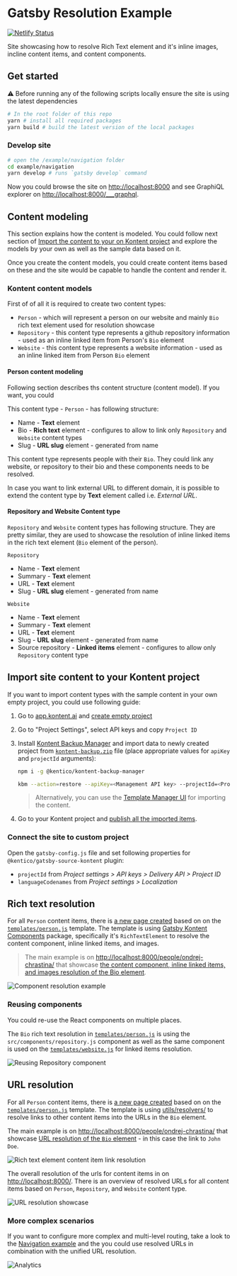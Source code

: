 # Gatsby Resolution Example

[![Netlify Status](https://api.netlify.com/api/v1/badges/2f5f005f-1c66-4022-8c78-382f0a06a2a7/deploy-status)](https://app.netlify.com/sites/kontent-gatsby-example-resolution/deploys)

Site showcasing how to resolve Rich Text element and it's inline images, incline content items, and content components.

## Get started

:warning: Before running any of the following scripts locally ensure the site is using the latest dependencies

```sh
# In the root folder of this repo
yarn # install all required packages
yarn build # build the latest version of the local packages
```

### Develop site

```sh
# open the /example/navigation folder
cd example/navigation
yarn develop # runs `gatsby develop` command
```

Now you could browse the site on <http://localhost:8000> and see GraphiQL explorer on <http://localhost:8000/___graphql>.

## Content modeling

This section explains how the content is modeled. You could follow next section of [Import the content to your on Kontent project](#Import-site-content-to-your-Kontent-project) and explore the models by your own as well as the sample data based on it.

Once you create the content models, you could create content items based on these and the site would be capable to handle the content and render it.

### Kontent content models

First of of all it is required to create two content types:

- `Person` - which will represent a person on our website and mainly `Bio` rich text element used for resolution showcase
- `Repository` - this content type represents a github repository information - used as an inline linked item from Person's `Bio` element
- `Website` - this content type represents a website information - used as an inline linked item from Person `Bio` element

#### Person content modeling

Following section describes ths content structure (content model). If you want, you could 

This content type - `Person` - has following structure:

- Name - **Text** element
- Bio - **Rich text** element - configures to allow to link only `Repository` and `Website` content types
- Slug - **URL slug** element - generated from name

This content type represents people with their `Bio`. They could link any website, or repository to their bio and these components needs to be resolved.

In case you want to link external URL to different domain, it is possible to extend the content type by **Text** element called i.e. _External URL_.

#### Repository and Website Content type

`Repository` and `Website` content types has following structure. They are pretty similar, they are used to showcase the resolution of inline linked items in the rich text element (`Bio` element of the person).

`Repository`

- Name - **Text** element
- Summary - **Text** element
- URL - **Text** element
- Slug - **URL slug** element - generated from name

`Website`

- Name - **Text** element
- Summary - **Text** element
- URL - **Text** element
- Slug - **URL slug** element - generated from name
- Source repository - **Linked items** element - configures to allow only `Repository` content type

## Import site content to your Kontent project

If you want to import content types with the sample content in your own empty project, you could use following guide:

1. Go to [app.kontent.ai](https://app.kontent.ai) and [create empty project](https://docs.kontent.ai/tutorials/set-up-kontent/projects/manage-projects#a-creating-projects)
1. Go to "Project Settings", select API keys and copy `Project ID`
1. Install [Kontent Backup Manager](https://github.com/Kentico/kontent-backup-manager-js) and import data to newly created project from [`kontent-backup.zip`](./kontent-backup.zip) file (place appropriate values for `apiKey` and `projectId` arguments):

   ```sh
   npm i -g @kentico/kontent-backup-manager

   kbm --action=restore --apiKey=<Management API key> --projectId=<Project ID> --zipFilename=kontent-backup
   ```

   > Alternatively, you can use the [Template Manager UI](https://kentico.github.io/kontent-template-manager/import-from-file) for importing the content.

1. Go to your Kontent project and [publish all the imported items](https://docs.kontent.ai/tutorials/write-and-collaborate/publish-your-work/publish-content-items).

### Connect the site to custom project

Open the `gatsby-config.js` file and set following properties for `@kentico/gatsby-source-kontent` plugin:

- `projectId` from *Project settings > API keys > Delivery API > Project ID*
- `languageCodenames` from *Project settings > Localization*

## Rich text resolution

For all `Person` content items, there is [a new page created](./gatsby-node.js#L65) based on on the [`templates/person.js`](./src/templates/person.js) template. The template is using [Gatsby Kontent Components](../../packages/gatsby-kontent-components#readme) package, specifically it's `RichTextElement` to resolve the content component, inline linked items, and images.

> The main example is on <http://localhost:8000/people/ondrej-chrastina/> that showcase [the content component, inline linked items, and images resolution of the Bio element](./src/templates/person.js).

![Component resolution example](./docs/component-resolution.png)

### Reusing components

You could re-use the React components on multiple places.

The `Bio` rich text resolution in [`templates/person.js`](./src/templates/person.js) is using the `src/components/repository.js` component as well as the same component is used on the [`templates/website.js`](./src/templates/website.js) for linked items resolution.

![Reusing Repository component](./docs/reusing-components.png)

## URL resolution

For all `Person` content items, there is [a new page created](./gatsby-node.js#L65) based on on the [`templates/person.js`](./src/templates/person.js) template. The template is using [utils/resolvers/](./src/utisl/resolvers.js#L1) to resolve links to other content items into the URLs in the `Bio` element.

The main example is on <http://localhost:8000/people/ondrej-chrastina/> that showcase [URL resolution of the `Bio` element](./src/templates/person.js) - in this case the link to `John Doe`.

![Rich text element content item link resolution](./docs/rich-text-content-item-link-resolution.png)

The overall resolution of the urls for content items in on <http://localhost:8000/>. There is an overview of resolved URLs for all content items based on `Person`, `Repository`, and `Website` content type.

![URL resolution showcase](./docs/url-resolution-showcase.png)

### More complex scenarios

If you want to configure more complex and multi-level routing, take a look to the [Navigation example](../navigation#readme) and the you could use resolved URLs in combination with the unified URL resolution.

![Analytics](https://kentico-ga-beacon.azurewebsites.net/api/UA-69014260-4/Kentico/kontent-gatsby-packages/examples/resolution?pixel)
